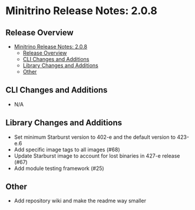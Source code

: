 # Minitrino Release Notes: 2.0.8

## Release Overview

- [Minitrino Release Notes: 2.0.8](#minitrino-release-notes-208)
  - [Release Overview](#release-overview)
  - [CLI Changes and Additions](#cli-changes-and-additions)
  - [Library Changes and Additions](#library-changes-and-additions)
  - [Other](#other)

## CLI Changes and Additions

- N/A

## Library Changes and Additions

- Set minimum Starburst version to 402-e and the default version to 423-e.6
- Add specific image tags to all images (#68)
- Update Starburst image to account for lost binaries in 427-e release (#67)
- Add module testing framework (#25)

## Other

- Add repository wiki and make the readme way smaller
